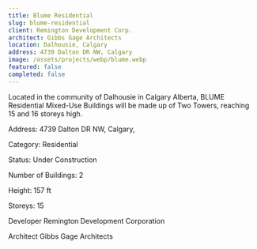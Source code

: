 ```yaml
---
title: Blume Residential
slug: blume-residential
client: Remington Development Corp.
architect: Gibbs Gage Architects
location: Dalhousie, Calgary
address: 4739 Dalton DR NW, Calgary
image: /assets/projects/webp/blume.webp
featured: false
completed: false
---
```


Located in the community of Dalhousie in Calgary Alberta, BLUME Residential Mixed-Use Buildings will be made up of Two Towers, reaching 15 and 16 storeys high.

Address: 4739 Dalton DR NW, Calgary,

Category: Residential

Status: Under Construction

Number of Buildings: 2

Height: 157 ft

Storeys: 15

Developer Remington Development Corporation

Architect Gibbs Gage Architects
